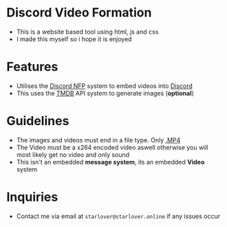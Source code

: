 # Discord Video Formation

- This is a website based tool using html, js and css
- I made this myself so i hope it is enjoyed

# Features
- Utilises the [Discord NFP](https://discord.nfp.is/) system to embed videos into [Discord](https://discord.com/)
- This uses the [TMDB](https://www.themoviedb.org/) API system to generate images (**optional**)

# Guidelines
- The images and videos must end in a file type. Only [.MP4](https://www.cloudflare.com/learning/video/what-is-mp4/)
- The Video must be a x264 encoded video aswell otherwise you will most likely get no video and only sound
- This isn't an embedded **message system**, its an embedded **Video** system

# Inquiries
- Contact me via email at `starlover@starlover.online` if any issues occur

